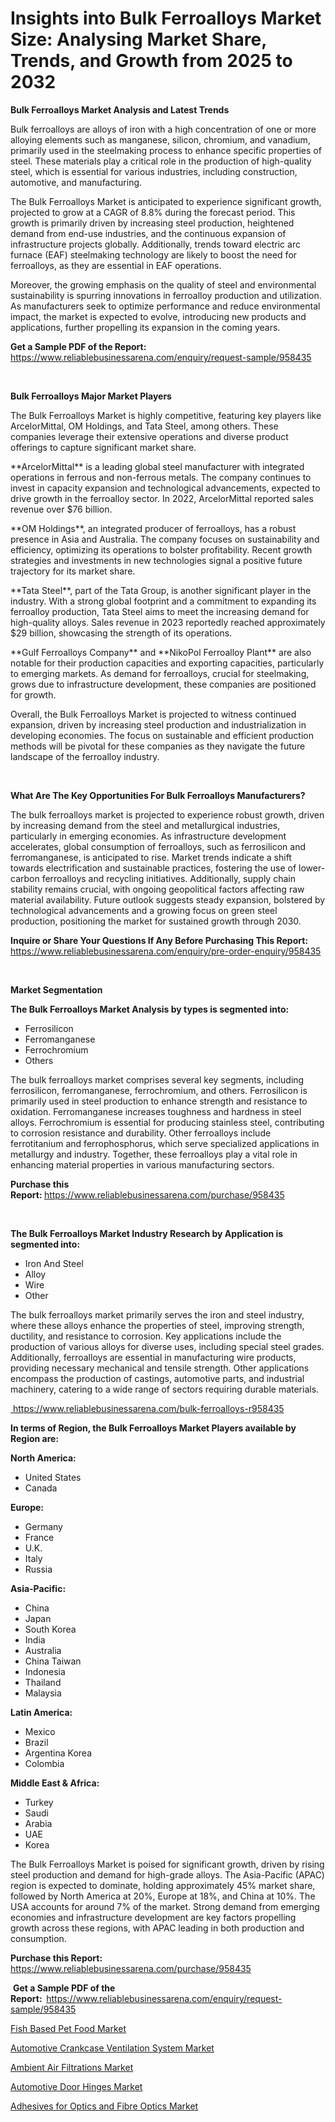 <p><h1>Insights into Bulk Ferroalloys Market Size: Analysing Market Share, Trends, and Growth from 2025 to 2032</h1></p><p><strong>Bulk Ferroalloys Market Analysis and Latest Trends</strong></p>
<p><p>Bulk ferroalloys are alloys of iron with a high concentration of one or more alloying elements such as manganese, silicon, chromium, and vanadium, primarily used in the steelmaking process to enhance specific properties of steel. These materials play a critical role in the production of high-quality steel, which is essential for various industries, including construction, automotive, and manufacturing.</p><p>The Bulk Ferroalloys Market is anticipated to experience significant growth, projected to grow at a CAGR of 8.8% during the forecast period. This growth is primarily driven by increasing steel production, heightened demand from end-use industries, and the continuous expansion of infrastructure projects globally. Additionally, trends toward electric arc furnace (EAF) steelmaking technology are likely to boost the need for ferroalloys, as they are essential in EAF operations. </p><p>Moreover, the growing emphasis on the quality of steel and environmental sustainability is spurring innovations in ferroalloy production and utilization. As manufacturers seek to optimize performance and reduce environmental impact, the market is expected to evolve, introducing new products and applications, further propelling its expansion in the coming years.</p></p>
<p><strong>Get a Sample PDF of the Report:&nbsp;</strong> <a href="https://www.reliablebusinessarena.com/enquiry/request-sample/958435?utm_campaign=2039&utm_medium=2&utm_source=Github&utm_content=ia&utm_term=30012025&utm_id=bulk-ferroalloys">https://www.reliablebusinessarena.com/enquiry/request-sample/958435</a></p>
<p>&nbsp;</p>
<p><strong>Bulk Ferroalloys Major Market Players</strong></p>
<p><p>The Bulk Ferroalloys Market is highly competitive, featuring key players like ArcelorMittal, OM Holdings, and Tata Steel, among others. These companies leverage their extensive operations and diverse product offerings to capture significant market share.</p><p>**ArcelorMittal** is a leading global steel manufacturer with integrated operations in ferrous and non-ferrous metals. The company continues to invest in capacity expansion and technological advancements, expected to drive growth in the ferroalloy sector. In 2022, ArcelorMittal reported sales revenue over $76 billion.</p><p>**OM Holdings**, an integrated producer of ferroalloys, has a robust presence in Asia and Australia. The company focuses on sustainability and efficiency, optimizing its operations to bolster profitability. Recent growth strategies and investments in new technologies signal a positive future trajectory for its market share.</p><p>**Tata Steel**, part of the Tata Group, is another significant player in the industry. With a strong global footprint and a commitment to expanding its ferroalloy production, Tata Steel aims to meet the increasing demand for high-quality alloys. Sales revenue in 2023 reportedly reached approximately $29 billion, showcasing the strength of its operations.</p><p>**Gulf Ferroalloys Company** and **NikoPol Ferroalloy Plant** are also notable for their production capacities and exporting capacities, particularly to emerging markets. As demand for ferroalloys, crucial for steelmaking, grows due to infrastructure development, these companies are positioned for growth.</p><p>Overall, the Bulk Ferroalloys Market is projected to witness continued expansion, driven by increasing steel production and industrialization in developing economies. The focus on sustainable and efficient production methods will be pivotal for these companies as they navigate the future landscape of the ferroalloy industry.</p></p>
<p>&nbsp;</p>
<p><strong>What Are The Key Opportunities For Bulk Ferroalloys Manufacturers?</strong></p>
<p><p>The bulk ferroalloys market is projected to experience robust growth, driven by increasing demand from the steel and metallurgical industries, particularly in emerging economies. As infrastructure development accelerates, global consumption of ferroalloys, such as ferrosilicon and ferromanganese, is anticipated to rise. Market trends indicate a shift towards electrification and sustainable practices, fostering the use of lower-carbon ferroalloys and recycling initiatives. Additionally, supply chain stability remains crucial, with ongoing geopolitical factors affecting raw material availability. Future outlook suggests steady expansion, bolstered by technological advancements and a growing focus on green steel production, positioning the market for sustained growth through 2030.</p></p>
<p><strong>Inquire or Share Your Questions If Any Before Purchasing This Report:</strong> <a href="https://www.reliablebusinessarena.com/enquiry/pre-order-enquiry/958435?utm_campaign=2039&utm_medium=2&utm_source=Github&utm_content=ia&utm_term=30012025&utm_id=bulk-ferroalloys">https://www.reliablebusinessarena.com/enquiry/pre-order-enquiry/958435</a></p>
<p>&nbsp;</p>
<p><strong>Market Segmentation</strong></p>
<p><strong>The Bulk Ferroalloys Market Analysis by types is segmented into:</strong></p>
<p><ul><li>Ferrosilicon</li><li>Ferromanganese</li><li>Ferrochromium</li><li>Others</li></ul></p>
<p><p>The bulk ferroalloys market comprises several key segments, including ferrosilicon, ferromanganese, ferrochromium, and others. Ferrosilicon is primarily used in steel production to enhance strength and resistance to oxidation. Ferromanganese increases toughness and hardness in steel alloys. Ferrochromium is essential for producing stainless steel, contributing to corrosion resistance and durability. Other ferroalloys include ferrotitanium and ferrophosphorus, which serve specialized applications in metallurgy and industry. Together, these ferroalloys play a vital role in enhancing material properties in various manufacturing sectors.</p></p>
<p><strong>Purchase this Report:&nbsp;</strong><a href="https://www.reliablebusinessarena.com/purchase/958435?utm_campaign=2039&utm_medium=2&utm_source=Github&utm_content=ia&utm_term=30012025&utm_id=bulk-ferroalloys">https://www.reliablebusinessarena.com/purchase/958435</a></p>
<p>&nbsp;</p>
<p><strong>The Bulk Ferroalloys Market Industry Research by Application is segmented into:</strong></p>
<p><ul><li>Iron And Steel</li><li>Alloy</li><li>Wire</li><li>Other</li></ul></p>
<p><p>The bulk ferroalloys market primarily serves the iron and steel industry, where these alloys enhance the properties of steel, improving strength, ductility, and resistance to corrosion. Key applications include the production of various alloys for diverse uses, including special steel grades. Additionally, ferroalloys are essential in manufacturing wire products, providing necessary mechanical and tensile strength. Other applications encompass the production of castings, automotive parts, and industrial machinery, catering to a wide range of sectors requiring durable materials.</p></p>
<p><a href="https://www.reliablebusinessarena.com/bulk-ferroalloys-r958435?utm_campaign=2039&utm_medium=2&utm_source=Github&utm_content=ia&utm_term=30012025&utm_id=bulk-ferroalloys">&nbsp;https://www.reliablebusinessarena.com/bulk-ferroalloys-r958435</a></p>
<p><strong>In terms of Region, the Bulk Ferroalloys Market Players available by Region are:</strong></p>
<p>
    <p> <strong> North America: </strong>
        <ul>
            <li>United States</li>
            <li>Canada</li>
        </ul>
        </p> 
    <p> <strong> Europe: </strong>
        <ul>
            <li>Germany</li>
            <li>France</li>
            <li>U.K.</li>
            <li>Italy</li>
            <li>Russia</li>
        </ul>
        </p> 
    <p> <strong> Asia-Pacific: </strong>
        <ul>
            <li>China</li>
            <li>Japan</li>
            <li>South Korea</li>
            <li>India</li>
            <li>Australia</li>
            <li>China Taiwan</li>
            <li>Indonesia</li>
            <li>Thailand</li>
            <li>Malaysia</li>
        </ul>
        </p> 
    <p> <strong> Latin America: </strong>
        <ul>
            <li>Mexico</li>
            <li>Brazil</li>
            <li>Argentina Korea</li>
            <li>Colombia</li>
        </ul>
        </p> 
    <p> <strong> Middle East & Africa: </strong>
        <ul>
            <li>Turkey</li>
            <li>Saudi</li>
            <li>Arabia</li>
            <li>UAE</li>
            <li>Korea</li>
        </ul>
    </p>
    </p>
<p><p>The Bulk Ferroalloys Market is poised for significant growth, driven by rising steel production and demand for high-grade alloys. The Asia-Pacific (APAC) region is expected to dominate, holding approximately 45% market share, followed by North America at 20%, Europe at 18%, and China at 10%. The USA accounts for around 7% of the market. Strong demand from emerging economies and infrastructure development are key factors propelling growth across these regions, with APAC leading in both production and consumption.</p></p>
<p><strong>Purchase this Report: </strong><a href="https://www.reliablebusinessarena.com/purchase/958435?utm_campaign=2039&utm_medium=2&utm_source=Github&utm_content=ia&utm_term=30012025&utm_id=bulk-ferroalloys">https://www.reliablebusinessarena.com/purchase/958435</a></p>
<p>&nbsp;<strong>Get a Sample PDF of the Report:&nbsp;&nbsp;</strong><a href="https://www.reliablebusinessarena.com/enquiry/request-sample/958435?utm_campaign=2039&utm_medium=2&utm_source=Github&utm_content=ia&utm_term=30012025&utm_id=bulk-ferroalloys">https://www.reliablebusinessarena.com/enquiry/request-sample/958435</a></p>
<p><strong></strong></p>
<p><p><a href="https://www.linkedin.com/pulse/market-analysis-report-fish-based-pet-food-anticipated-k25sf?utm_campaign=2039&utm_medium=2&utm_source=Github&utm_content=ia&utm_term=30012025&utm_id=bulk-ferroalloys">Fish Based Pet Food Market</a></p><p><a href="https://github.com/organophelia8282/Market-Research-Report-List-1/blob/main/automotive-crankcase-ventilation-system-market.md?utm_campaign=2039&utm_medium=2&utm_source=Github&utm_content=ia&utm_term=30012025&utm_id=bulk-ferroalloys">Automotive Crankcase Ventilation System Market</a></p><p><a href="https://www.linkedin.com/pulse/comprehensive-report-ambient-air-filtrations-market-sq11f?utm_campaign=2039&utm_medium=2&utm_source=Github&utm_content=ia&utm_term=30012025&utm_id=bulk-ferroalloys">Ambient Air Filtrations Market</a></p><p><a href="https://github.com/savannabyun726/Market-Research-Report-List-1/blob/main/automotive-door-hinges-market.md?utm_campaign=2039&utm_medium=2&utm_source=Github&utm_content=ia&utm_term=30012025&utm_id=bulk-ferroalloys">Automotive Door Hinges Market</a></p><p><a href="https://www.linkedin.com/pulse/adhesives-optics-fibre-market-size-expand-cagr-128-along-handc?utm_campaign=2039&utm_medium=2&utm_source=Github&utm_content=ia&utm_term=30012025&utm_id=bulk-ferroalloys">Adhesives for Optics and Fibre Optics Market</a></p></p>